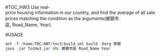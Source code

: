 #TOC_HW3
Use real‐price housing information in our country, and find the average of all sale prices matching the condition as the arguments(鄉鎮市區, Road_Name, Year).

#USAGE
```java
ant -f /home/TOC/ANT/toc3/build.xml build -Darg 學號
java -jar TocHw3.jar URL 鄉鎮市區 Road_Name Year
```
